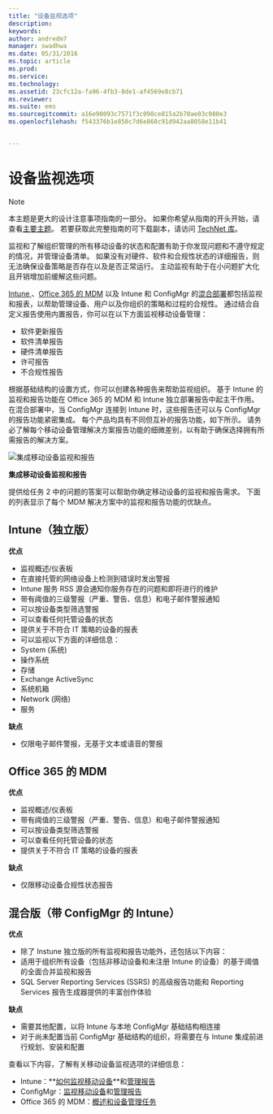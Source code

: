 ```yaml
---
title: "设备监视选项"
description: 
keywords: 
author: andredm7
manager: swadhwa
ms.date: 05/31/2016
ms.topic: article
ms.prod: 
ms.service: 
ms.technology: 
ms.assetid: 23cfc12a-fa96-4fb3-8de1-af4569e8cb71
ms.reviewer: 
ms.suite: ems
ms.sourcegitcommit: a16e90093c7571f3c098ce815a2b70ae03c080e3
ms.openlocfilehash: f543376b1e850c7d6e868c91d942aa8058e11b41


---
```


# 设备监视选项

>[!NOTE]
>本主题是更大的设计注意事项指南的一部分。 如果你希望从指南的开头开始，请查看[主要主题](mdm-design-considerations-guide.md)。 若要获取此完整指南的可下载副本，请访问 [TechNet 库](https://gallery.technet.microsoft.com/Mobile-Device-Management-7d401582)。

监视和了解组织管理的所有移动设备的状态和配置有助于你发现问题和不遵守规定的情况，并管理设备清单。 如果没有对硬件、软件和合规性状态的详细报告，则无法确保设备策略是否存在以及是否正常运行。 主动监视有助于在小问题扩大化且开销增加前缓解这些问题。

[Intune ](/Intune/deploy-use/monitoring-and-reports-with-microsoft-intune)、[Office 365 的 MDM](https://technet.microsoft.com/library/faa7d8e5-645d-4d59-839c-c8d4c1869e4a(v=technet.10).aspx) 以及 Intune 和 ConfigMgr 的[混合部署](https://technet.microsoft.com/library/gg699377.aspx)都包括监视和报表，以帮助管理设备、用户以及你组织的策略和过程的合规性。 通过结合自定义报告使用内置报告，你可以在以下方面监视移动设备管理：

- 软件更新报告
- 软件清单报告
- 硬件清单报告
- 许可报告
- 不合规性报告

根据基础结构的设置方式，你可以创建各种报告来帮助监视组织。 基于 Intune 的监视和报告功能在 Office 365 的 MDM 和 Intune 独立部署报告中起主干作用。 在混合部署中，当 ConfigMgr 连接到 Intune 时，这些报告还可以与 ConfigMgr 的报告功能紧密集成。 每个产品均具有不同但互补的报告功能，如下所示。 请务必了解每个移动设备管理解决方案报告功能的细微差别，以有助于确保选择拥有所需报告的解决方案。

![集成移动设备监视和报告](./media/MDM_Figure_05.png)

**集成移动设备监视和报告**

提供给任务 2 中的问题的答案可以帮助你确定移动设备的监视和报告需求。 下面的列表显示了每个 MDM 解决方案中的监视和报告功能的优缺点。

## Intune（独立版）

**优点**

- 监视概述/仪表板
- 在直接托管的网络设备上检测到错误时发出警报
- Intune 服务 RSS 源会通知你服务存在的问题和即将进行的维护
- 带有阈值的三级警报（严重、警告、信息）和电子邮件警报通知
- 可以按设备类型筛选警报
- 可以查看任何托管设备的状态
- 提供关于不符合 IT 策略的设备的报表
- 可以监视以下方面的详细信息：
 - System (系统)
 - 操作系统
 - 存储
 - Exchange ActiveSync
 - 系统机箱
 - Network (网络)
 - 服务

**缺点**

- 仅限电子邮件警报，无基于文本或语音的警报

## Office 365 的 MDM

**优点**

- 监视概述/仪表板
- 带有阈值的三级警报（严重、警告、信息）和电子邮件警报通知
- 可以按设备类型筛选警报
- 可以查看任何托管设备的状态
- 提供关于不符合 IT 策略的设备的报表

**缺点**

- 仅限移动设备合规性状态报告

## 混合版（带 ConfigMgr 的 Intune）

**优点**

- 除了 Instune 独立版的所有监视和报告功能外，还包括以下内容：
 - 适用于组织所有设备（包括非移动设备和未注册 Intune 的设备）的基于阈值的全面合并监视和报告
 - SQL Server Reporting Services (SSRS) 的高级报告功能和 Reporting Services 报告生成器提供的丰富创作体验

**缺点**

- 需要其他配置，以将 Intune 与本地 ConfigMgr 基础结构相连接
- 对于尚未配置当前 ConfigMgr 基础结构的组织，将需要在与 Intune 集成前进行规划、安装和配置

查看以下内容，了解有关移动设备监视选项的详细信息：

- Intune：**[如何监视移动设备](https://technet.microsoft.com/library/jj733634.aspx)**和[管理报告](/Intune/deploy-use/monitoring-and-reports-with-microsoft-intune)
- ConfigMgr：[监视移动设备](https://technet.microsoft.com/library/gg682128.aspx)和[管理报告](https://technet.microsoft.com/library/gg699377.aspx)
- Office 365 的 MDM：[概述和设备管理任务](https://technet.microsoft.com/en-us/library/ms.o365.cc.devicepolicy.aspx)


<!--HONumber=Jun16_HO4-->


